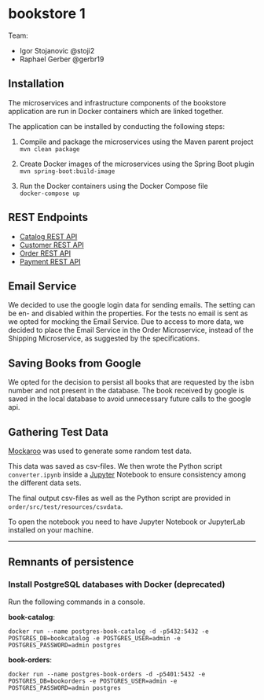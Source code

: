 # bookstore 1

Team:

* Igor Stojanovic @stoji2
* Raphael Gerber @gerbr19


## Installation

The microservices and infrastructure components of the bookstore application are run in Docker containers which are linked together.

The application can be installed by conducting the following steps:

1. Compile and package the microservices using the Maven parent project   
```mvn clean package```

2. Create Docker images of the microservices using the Spring Boot plugin   
```mvn spring-boot:build-image```

3. Run the Docker containers using the Docker Compose file   
```docker-compose up```


## REST Endpoints

* [Catalog REST API](http://localhost:8001/books)
* [Customer REST API](http://localhost:8002/customers)
* [Order REST API](http://localhost:8002/orders)
* [Payment REST API](http://localhost:8003/payments)


## Email Service
We decided to use the google login data for sending emails. The setting can be en- and disabled within the properties.
For the tests no email is sent as we opted for mocking the Email Service.
Due to access to more data, we decided to place the Email Service in the Order Microservice, instead of the Shipping Microservice, as suggested by the specifications.


## Saving Books from Google
We opted for the decision to persist all books that are requested by the isbn number and not present in the database. 
The book received by google is saved in the local database to avoid unnecessary future calls to the google api. 


## Gathering Test Data

[Mockaroo](https://mockaroo.com) was used to generate some random test data.

This data was saved as csv-files. We then wrote the Python script `converter.ipynb` inside a [Jupyter](https://jupyter.org) Notebook to ensure consistency among the different data sets.

The final output csv-files as well as the Python script are provided in `order/src/test/resources/csvdata`.

To open the notebook you need to have Jupyter Notebook or JupyterLab installed on your machine.


***

## Remnants of persistence

### Install PostgreSQL databases with Docker (deprecated)

Run the following commands in a console.

**book-catalog**:
```
docker run --name postgres-book-catalog -d -p5432:5432 -e POSTGRES_DB=bookcatalog -e POSTGRES_USER=admin -e POSTGRES_PASSWORD=admin postgres
```


**book-orders**:
```
docker run --name postgres-book-orders -d -p5401:5432 -e POSTGRES_DB=bookorders -e POSTGRES_USER=admin -e POSTGRES_PASSWORD=admin postgres
```
